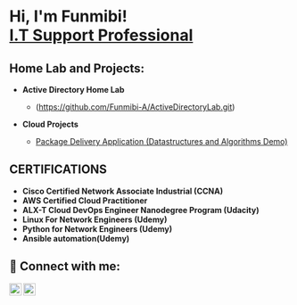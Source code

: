 <h1>Hi, I'm Funmibi! <br/><a href="https://www.linkedin.com/in/funmibi-adedokun/">I.T Support Professional</a></h1>

<h2>Home Lab and Projects:</h2>

- <b>Active Directory Home Lab</b>

  - (https://github.com/Funmibi-A/ActiveDirectoryLab.git)
  
- <b>Cloud Projects</b>
  - [Package Delivery Application (Datastructures and Algorithms Demo)](https://github.com/joshmadakor1/Package-Delivery-Pathfinding-Algorithm)
 
<h2>CERTIFICATIONS</h2>

- <b>Cisco Certified Network Associate Industrial (CCNA)</b>
- <b>AWS Certified Cloud Practitioner</b>
- <b>ALX-T Cloud DevOps Engineer Nanodegree Program (Udacity)</b>
- <b>Linux For Network Engineers (Udemy)</b>
- <b>Python for Network Engineers (Udemy)</b>
- <b>Ansible automation(Udemy)</b>



<h2> 🤳 Connect with me:</h2>

[<img align="left" alt="Funmibi_A | Twitter" width="22px" src="https://cdn.jsdelivr.net/npm/simple-icons@v3/icons/twitter.svg" />][twitter]
[<img align="left" alt="Funmibi_A | LinkedIn" width="22px" src="https://cdn.jsdelivr.net/npm/simple-icons@v3/icons/linkedin.svg" />][linkedin]


[twitter]: https://twitter.com/joshmadakor
[linkedin]: https://linkedin.com/in/joshmadakor


<!--
**Funmibi-A/Funmibi-A** is a ✨ _special_ ✨ repository because its `README.md` (this file) appears on your GitHub profile.

Here are some ideas to get you started:

- 🔭 I’m currently working on ...
- 🌱 I’m currently learning ...
- 👯 I’m looking to collaborate on ...
- 🤔 I’m looking for help with ...
- 💬 Ask me about ...
- 📫 How to reach me: ...
- 😄 Pronouns: ...
- ⚡ Fun fact: ...
-->
